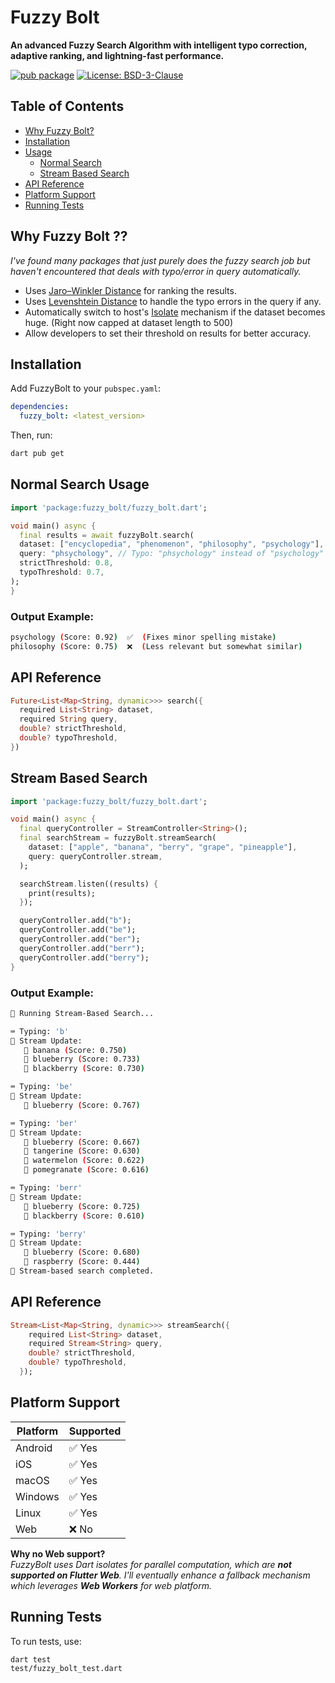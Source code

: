 # Fuzzy Bolt

**An advanced Fuzzy Search Algorithm with intelligent typo correction, adaptive ranking, and lightning-fast performance.**

[![pub package](https://img.shields.io/pub/v/fuzzy_bolt.svg)](https://pub.dev/packages/fuzzy_bolt)
[![License: BSD-3-Clause](https://img.shields.io/badge/license-BSD--3--Clause-blue)](LICENSE)

## Table of Contents
- [Why Fuzzy Bolt?](#why-fuzzy-bolt)
- [Installation](#installation)
- [Usage](#usage)
  - [Normal Search](#normal-search-usage)
  - [Stream Based Search](#stream-based-search)
- [API Reference](#api-reference)
- [Platform Support](#platform-support)
- [Running Tests](#running-tests)

## Why Fuzzy Bolt ??
*I've found many packages that just purely does the fuzzy search job but haven't encountered that deals with typo/error in query automatically.*

+ Uses [Jaro–Winkler Distance](https://en.wikipedia.org/wiki/Jaro%E2%80%93Winkler_distance) for ranking the results.
+ Uses [Levenshtein Distance](https://en.wikipedia.org/wiki/Levenshtein_distance) to handle the typo errors in the query if any.
+ Automatically switch to host's [Isolate](https://dart.dev/language/isolates) mechanism if the dataset becomes huge. (Right now capped at dataset length to 500)
+ Allow developers to set their threshold on results for better accuracy.


## Installation

Add FuzzyBolt to your `pubspec.yaml`:

```yaml
dependencies:
  fuzzy_bolt: <latest_version>  
```

Then, run:

```sh
dart pub get
```

## Normal Search Usage

```dart
import 'package:fuzzy_bolt/fuzzy_bolt.dart';

void main() async {
  final results = await fuzzyBolt.search(
  dataset: ["encyclopedia", "phenomenon", "philosophy", "psychology"],
  query: "phsychology", // Typo: "phsychology" instead of "psychology"
  strictThreshold: 0.8,
  typoThreshold: 0.7,
);
}
```

### Output Example:

```bash
psychology (Score: 0.92)  ✅  (Fixes minor spelling mistake)
philosophy (Score: 0.75)  ❌  (Less relevant but somewhat similar)

```

## API Reference

```dart
Future<List<Map<String, dynamic>>> search({
  required List<String> dataset,
  required String query,
  double? strictThreshold,
  double? typoThreshold,
})
```

## Stream Based Search

```dart
import 'package:fuzzy_bolt/fuzzy_bolt.dart';

void main() async {
  final queryController = StreamController<String>();
  final searchStream = fuzzyBolt.streamSearch(
    dataset: ["apple", "banana", "berry", "grape", "pineapple"],
    query: queryController.stream,
  );

  searchStream.listen((results) {
    print(results);
  });

  queryController.add("b");
  queryController.add("be");
  queryController.add("ber");
  queryController.add("berr");
  queryController.add("berry");
}

```
### Output Example:

```bash
🚀 Running Stream-Based Search...

⌨️ Typing: 'b'
🔄 Stream Update:
   🔹 banana (Score: 0.750)
   🔹 blueberry (Score: 0.733)
   🔹 blackberry (Score: 0.730)

⌨️ Typing: 'be'
🔄 Stream Update:
   🔹 blueberry (Score: 0.767)

⌨️ Typing: 'ber'
🔄 Stream Update:
   🔹 blueberry (Score: 0.667)
   🔹 tangerine (Score: 0.630)
   🔹 watermelon (Score: 0.622)
   🔹 pomegranate (Score: 0.616)

⌨️ Typing: 'berr'
🔄 Stream Update:
   🔹 blueberry (Score: 0.725)
   🔹 blackberry (Score: 0.610)

⌨️ Typing: 'berry'
🔄 Stream Update:
   🔹 blueberry (Score: 0.680)
   🔹 raspberry (Score: 0.444)
🏁 Stream-based search completed.
```
## API Reference

```dart
Stream<List<Map<String, dynamic>>> streamSearch({
    required List<String> dataset,
    required Stream<String> query,
    double? strictThreshold,
    double? typoThreshold,
  });
```

## Platform Support

| Platform  | Supported |
|-----------|----------|
| Android   | ✅ Yes |
| iOS       | ✅ Yes |
| macOS     | ✅ Yes |
| Windows   | ✅ Yes |
| Linux     | ✅ Yes |
| Web       | ❌ No |

**Why no Web support?**  
*FuzzyBolt uses Dart isolates for parallel computation, which are **not supported on Flutter Web**.  I'll eventually enhance a fallback mechanism which leverages **Web Workers** for web platform.*

## Running Tests

To run tests, use:

```sh
dart test
test/fuzzy_bolt_test.dart
```
